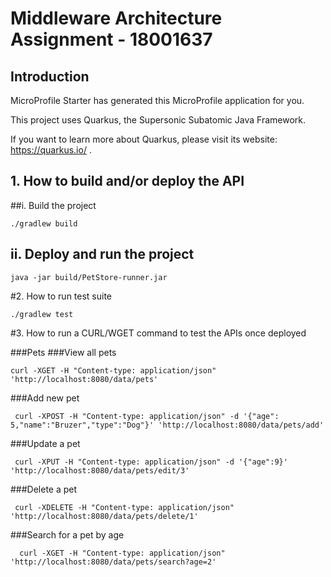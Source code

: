 # Middleware Architecture Assignment - 18001637

## Introduction

MicroProfile Starter has generated this MicroProfile application for you.

This project uses Quarkus, the Supersonic Subatomic Java Framework.

If you want to learn more about Quarkus, please visit its website: https://quarkus.io/ .



## 1. How to build and/or deploy the API

##i. Build the project


    ./gradlew build


## ii. Deploy and run the project

    java -jar build/PetStore-runner.jar

#2. How to run test suite
     

    ./gradlew test
#3. How to run a CURL/WGET command to test the APIs once deployed

###Pets
###View all pets

    curl -XGET -H "Content-type: application/json" 'http://localhost:8080/data/pets'

###Add new pet

     curl -XPOST -H "Content-type: application/json" -d '{"age": 5,"name":"Bruzer","type":"Dog"}' 'http://localhost:8080/data/pets/add'

###Update a pet

     curl -XPUT -H "Content-type: application/json" -d '{"age":9}' 'http://localhost:8080/data/pets/edit/3'

###Delete a pet

     curl -XDELETE -H "Content-type: application/json" 'http://localhost:8080/data/pets/delete/1'

###Search for a pet by age

      curl -XGET -H "Content-type: application/json" 'http://localhost:8080/data/pets/search?age=2'



